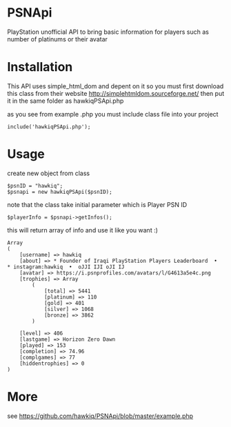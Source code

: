 # PSNApi
PlayStation unofficial API to bring basic information for players such as number of platinums or their avatar
# Installation
This API uses simple_html_dom and depent on it so you must first download this class from their website 
http://simplehtmldom.sourceforge.net/
then put it in the same folder as hawkiqPSApi.php

as you see from example .php you must include class file into your project

    include('hawkiqPSApi.php');

# Usage
create new object from class

    $psnID = "hawkiq";
    $psnapi = new hawkiqPSApi($psnID);
   
note that the class take initial parameter which is Player PSN ID

    $playerInfo = $psnapi->getInfos();
    
this will return array of info and use it like you want :)

```
Array
(
    [username] => hawkiq 
    [about] => * Founder of Iraqi PlayStation Players Leaderboard  •  * instagram:hawkiq  •  oJJI IJI oJI IJ
    [avatar] => https://i.psnprofiles.com/avatars/l/G4613a5e4c.png
    [trophies] => Array
        (
            [total] => 5441
            [platinum] => 110
            [gold] => 401
            [silver] => 1068
            [bronze] => 3862
        )

    [level] => 406
    [lastgame] => Horizon Zero Dawn
    [played] => 153
    [completion] => 74.96
    [complgames] => 77
    [hiddentrophies] => 0
)
```
# More
see  https://github.com/hawkiq/PSNApi/blob/master/example.php
